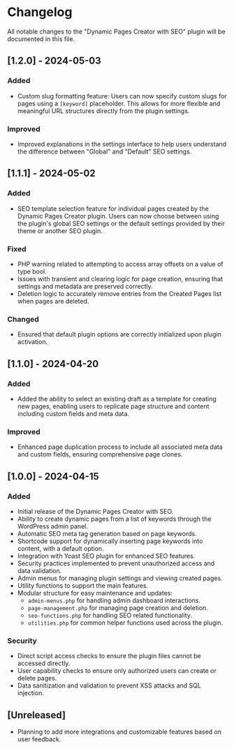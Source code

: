 # Changelog

All notable changes to the "Dynamic Pages Creator with SEO" plugin will be documented in this file.

## [1.2.0] - 2024-05-03

### Added
- Custom slug formatting feature: Users can now specify custom slugs for pages using a `[keyword]` placeholder. This allows for more flexible and meaningful URL structures directly from the plugin settings.

### Improved
- Improved explanations in the settings interface to help users understand the difference between "Global" and "Default" SEO settings.

## [1.1.1] - 2024-05-02

### Added
- SEO template selection feature for individual pages created by the Dynamic Pages Creator plugin. Users can now choose between using the plugin's global SEO settings or the default settings provided by their theme or another SEO plugin.

### Fixed
- PHP warning related to attempting to access array offsets on a value of type bool.
- Issues with transient and clearing logic for page creation, ensuring that settings and metadata are preserved correctly.
- Deletion logic to accurately remove entries from the Created Pages list when pages are deleted.

### Changed
- Ensured that default plugin options are correctly initialized upon plugin activation.

## [1.1.0] - 2024-04-20

### Added
- Added the ability to select an existing draft as a template for creating new pages, enabling users to replicate page structure and content including custom fields and meta data.

### Improved
- Enhanced page duplication process to include all associated meta data and custom fields, ensuring comprehensive page clones.

## [1.0.0] - 2024-04-15

### Added
- Initial release of the Dynamic Pages Creator with SEO.
- Ability to create dynamic pages from a list of keywords through the WordPress admin panel.
- Automatic SEO meta tag generation based on page keywords.
- Shortcode support for dynamically inserting page keywords into content, with a default option.
- Integration with Yoast SEO plugin for enhanced SEO features.
- Security practices implemented to prevent unauthorized access and data validation.
- Admin menus for managing plugin settings and viewing created pages.
- Utility functions to support the main features.
- Modular structure for easy maintenance and updates:
  - `admin-menus.php` for handling admin dashboard interactions.
  - `page-management.php` for managing page creation and deletion.
  - `seo-functions.php` for handling SEO related functionality.
  - `utilities.php` for common helper functions used across the plugin.

### Security
- Direct script access checks to ensure the plugin files cannot be accessed directly.
- User capability checks to ensure only authorized users can create or delete pages.
- Data sanitization and validation to prevent XSS attacks and SQL injection.

## [Unreleased]
- Planning to add more integrations and customizable features based on user feedback.

